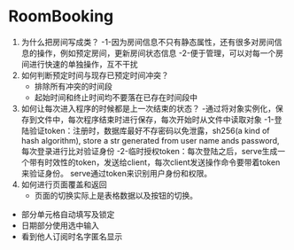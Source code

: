 # RoomBooking

1. 为什么把房间写成类？
    -1-因为房间信息不只有静态属性，还有很多对房间信息的操作，例如预定房间，更新房间状态信息
    -2-便于管理，可以对每一个房间进行快速的单独操作，互不干扰
2. 如何判断预定时间与现存已预定时间冲突？
    - 排除所有冲突的时间段
    - 起始时间和终止时间均不要落在已存在时间段中
3. 如何让每次进入程序的时候都是上一次结束的状态？
    -通过将对象实例化，保存到文件中，每次程序结束时进行保存，每次开始时从文件中读取对象
     -1-登陆验证token：注册时，数据库最好不存密码以免泄露，sh256(a kind of hash algorithm), store a str generated from user name ands password, 每次登录进行比对验证身份
     -2-临时授权token：每次登陆之后，serve生成一个带有时效性的token，发送给client，每次client发送操作命令要带着token来验证身份。 serve通过token来识别用户身份和权限。
4. 如何进行页面覆盖和返回
   - 页面的切换实际上是表格数据以及按钮的切换。


- 部分单元格自动填写及锁定
- 日期部分使用选中输入
- 看到他人订阅时名字匿名显示